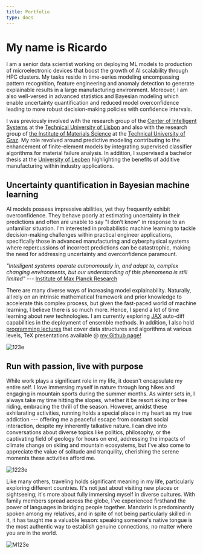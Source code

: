 ```yaml
---
title: Portfolio
type: docs
---
```


# **My name is Ricardo**

I am a senior data scientist working on deploying ML models to production of microelectronic devices that boost the growth of AI scalability through HPC clusters. My tasks reside in time-series modeling encompassing pattern recognition, feature engineering and anomaly detection to generate explainable results in a large manufacturing environment. Moreover, I am also well-versed in advanced statistics and Bayesian modeling which enable uncertainty quantification and reduced model overconfidence leading to more robust decision-making policies with confidence intervals.

I was previously involved with the research group of the [Center of Intelligent Systems](https://csi.idmec.tecnico.ulisboa.pt/) at the [Technical University of Lisbon](https://tecnico.ulisboa.pt/en/) and also with the research group of [the Institute of Materials Science](https://www.tugraz.at/institute/imat/home) at the [Technical University of Graz](https://www.tugraz.at/en/home). My role revolved around predictive modeling contributing to the enhancement of finite-element models by integrating supervised classifier algorithms for material failure analysis. In addition, I supervised a bachelor thesis at the [University of Leoben](https://www.unileoben.ac.at/en/) highlighting the benefits of additive manufacturing within industry applications. 

## **Uncertainty quantification in Bayesian machine learning**

AI models possess impressive abilities, yet they frequently exhibit overconfidence. They behave poorly at estimating uncertainty in their predictions and often are unable to say "I don’t know" in response to an unfamiliar situation. I'm interested in probabilistic machine learning to tackle decision-making challenges within practical engineer applications, specifically those in advanced manufacturing and cyberphysical systems where repercussions of incorrect predictions can be catastrophic, making the need for addressing uncertainty and overconfidence paramount.

*"Intelligent systems operate autonomously in, and adapt to, complex changing environments, but our understanding of this phenomena is still limited"* --- [Institute of Max Planck Research](https://imprs.is.mpg.de/)

There are many diverse ways of increasing model explainability. Naturally, all rely on an intrinsic mathematical framework and prior knowledge to accelerate this complex process, but given the fast-paced world of machine learning, I believe there is so much more. Hence, I spend a lot of time learning about new technologies. I am currently exploring [JAX](https://jax.readthedocs.io/en/latest/notebooks/quickstart.html) auto-diff capabilities in the deployment of ensemble methods. In addition, I also hold [programming lectures](https://ricardochin.com/docs/lectures/) that cover data structures and algorithms at various levels, TeX presentations available @ [my Github page!](https://github.com/roaked/programming-lectures)

![123e](https://live.staticflickr.com/65535/53351935583_2203c22f2f_c.jpg)

## **Run with passion, live with purpose**

While work plays a significant role in my life, it doesn't encapsulate my entire self. I love immersing myself in nature through long hikes and engaging in mountain sports during the summer months. As winter sets in, I always take my time hitting the slopes, whether it be resort skiing or free riding, embracing the thrill of the season. However, amidst these exhilarating activities, running holds a special place in my heart as my true addiction  --- offering me a peaceful escape from constant social interaction, despite my inherently talkative nature. I can dive into conversations about diverse topics like politics, philosophy, or the captivating field of geology for hours on end, addressing the impacts of climate change on skiing and mountain ecosystems, but I've also come to appreciate the value of solitude and tranquility, cherishing the serene moments these activities afford me.

![1223e](https://live.staticflickr.com/65535/53508758200_1562f1d34e_c.jpg)

Like many others, traveling holds significant meaning in my life, particularly exploring different countries.  It's not just about visiting new places or sightseeing; it's more about fully immersing myself in diverse cultures. With family members spread across the globe, I've experienced firsthand the power of languages in bridging people together. Mandarin is predominantly spoken among my relatives, and in spite of not being particularly skilled in it, it has taught me a valuable lesson: speaking someone's native tongue is the most authentic way to establish genuine connections, no matter where you are in the world.

![M123e](https://live.staticflickr.com/65535/53343069030_6d4e5837cd_c.jpg)


